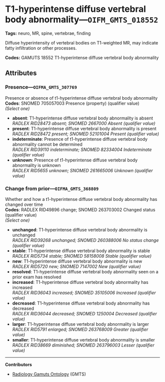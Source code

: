 # T1-hyperintense diffuse vertebral body abnormality—`OIFM_GMTS_018552`

**Tags:** neuro, MR, spine, vertebrae, finding

Diffuse hyperintensity of vertebral bodies on T1-weighted MR, may indicate fatty infiltration or other processes.

**Codes:** GAMUTS 18552 T1-hyperintense diffuse vertebral body abnormality

## Attributes

### Presence—`OIFMA_GMTS_307769`

Presence or absence of t1-hyperintense diffuse vertebral body abnormality  
**Codes**: SNOMED 705057003 Presence (property) (qualifier value)  
*(Select one)*

- **absent**: T1-hyperintense diffuse vertebral body abnormality is absent  
_RADLEX RID28473 absent; SNOMED 2667000 Absent (qualifier value)_
- **present**: T1-hyperintense diffuse vertebral body abnormality is present  
_RADLEX RID28472 present; SNOMED 52101004 Present (qualifier value)_
- **indeterminate**: Presence of t1-hyperintense diffuse vertebral body abnormality cannot be determined  
_RADLEX RID39110 indeterminate; SNOMED 82334004 Indeterminate (qualifier value)_
- **unknown**: Presence of t1-hyperintense diffuse vertebral body abnormality is unknown  
_RADLEX RID5655 unknown; SNOMED 261665006 Unknown (qualifier value)_

### Change from prior—`OIFMA_GMTS_368809`

Whether and how a t1-hyperintense diffuse vertebral body abnormality has changed over time  
**Codes**: RADLEX RID49896 change; SNOMED 263703002 Changed status (qualifier value)  
*(Select one)*

- **unchanged**: T1-hyperintense diffuse vertebral body abnormality is unchanged  
_RADLEX RID39268 unchanged; SNOMED 260388006 No status change (qualifier value)_
- **stable**: T1-hyperintense diffuse vertebral body abnormality is stable  
_RADLEX RID5734 stable; SNOMED 58158008 Stable (qualifier value)_
- **new**: T1-hyperintense diffuse vertebral body abnormality is new  
_RADLEX RID5720 new; SNOMED 7147002 New (qualifier value)_
- **resolved**: T1-hyperintense diffuse vertebral body abnormality seen on a prior exam has resolved  
- **increased**: T1-hyperintense diffuse vertebral body abnormality has increased  
_RADLEX RID36043 increased; SNOMED 35105006 Increased (qualifier value)_
- **decreased**: T1-hyperintense diffuse vertebral body abnormality has decreased  
_RADLEX RID36044 decreased; SNOMED 1250004 Decreased (qualifier value)_
- **larger**: T1-hyperintense diffuse vertebral body abnormality is larger  
_RADLEX RID5791 enlarged; SNOMED 263768009 Greater (qualifier value)_
- **smaller**: T1-hyperintense diffuse vertebral body abnormality is smaller  
_RADLEX RID38669 diminished; SNOMED 263796003 Lesser (qualifier value)_

---

**Contributors**

- [Radiology Gamuts Ontology](https://gamuts.net/) (GMTS)